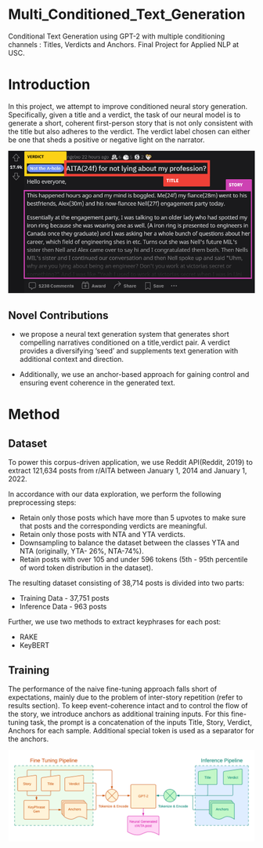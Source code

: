 # Multi_Conditioned_Text_Generation
Conditional Text Generation using GPT-2 with multiple conditioning channels : Titles, Verdicts and Anchors. Final Project for Applied NLP at USC.

# Introduction
In this project, we attempt to improve conditioned
neural story generation. Specifically, given a title
and a verdict, the task of our neural model is to
generate a short, coherent first-person story that is
not only consistent with the title but also adheres
to the verdict. The verdict label chosen can either
be one that sheds a positive or negative light on the
narrator.

![alt text](aita_sample_annotated.png)

## Novel Contributions

- we propose a neural text generation system that
generates short compelling narratives conditioned
on a title,verdict pair. A verdict provides a diversifying
‘seed’ and supplements text generation with
additional context and direction.

- Additionally, we use an anchor-based
approach for gaining control and ensuring event
coherence in the generated text.

# Method

## Dataset

To power this corpus-driven application, we use
Reddit API(Reddit, 2019) to extract 121,634 posts
from r/AITA between January 1, 2014 and January
1, 2022.

In accordance with our data exploration, we perform
the following preprocessing steps:
- Retain only those posts which have more than
5 upvotes to make sure that posts and the corresponding
verdicts are meaningful.
- Retain only those posts with NTA and YTA
verdicts.
- Downsampling to balance the dataset between
the classes YTA and NTA (originally, YTA-
26%, NTA-74%).
- Retain posts with over 105 and under 596
tokens (5th - 95th percentile of word token
distribution in the dataset).

The resulting dataset consisting of 38,714 posts is
divided into two parts:
- Training Data - 37,751 posts
- Inference Data - 963 posts

Further, we use two methods to extract keyphrases
for each post:
- RAKE
- KeyBERT

## Training

The performance of the naive fine-tuning approach
falls short of expectations, mainly due to the problem
of inter-story repetition (refer to results section).
To keep event-coherence intact and to control
the flow of the story, we introduce anchors as additional
training inputs. For this fine-tuning task,
the prompt is a concatenation of the inputs Title,
Story, Verdict, Anchors for each sample. Additional
special token <eok> is used as a separator
for the anchors.
  
![alt text](NLP_Project_Pipeline_Diagram.png)
